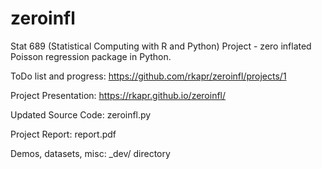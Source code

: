 # zeroinfl
Stat 689 (Statistical Computing with R and Python) Project - zero inflated Poisson regression package in Python.

ToDo list and progress:
https://github.com/rkapr/zeroinfl/projects/1

Project Presentation:
https://rkapr.github.io/zeroinfl/

Updated Source Code:
zeroinfl.py

Project Report:
report.pdf

Demos, datasets, misc:
\_dev/ directory

